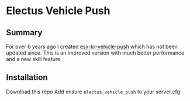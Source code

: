 # Electus Vehicle Push

## Summary
For over 6 years ago I created [esx-kr-vehicle-push](https://github.com/KRILLE123/esx-kr-vehicle-push) which has not been updated since. This is an improved version with much better performance and a new skill feature.

## Installation
Download this repo
Add ensure ``electus_vehicle_push`` to your server.cfg
